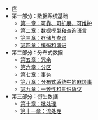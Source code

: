 - [序](preface.md)
- 第一部分：数据系统基础
    * [第一章：可靠、可扩展、可维护](ch01.md)
    * [第二章：数据模型和查询语言](ch02.md)
    * [第三章：存储与查询](ch03.md)
    * [第四章：编码和演进](ch04.md)
- 第二部分：分布式数据
    * [第五章：冗余](ch05.md)
    * [第六章：分区](ch06.md)
    * [第七章：事务](ch07.md)
    * [第八章：分布式系统中的麻烦事](ch08.md)
    * [第九章：一致性和共识协议](ch09.md)
 - 第三部分：衍生数据
    * [第十章：批处理](ch10.md)
    * [第十一章：流处理](ch11.md)